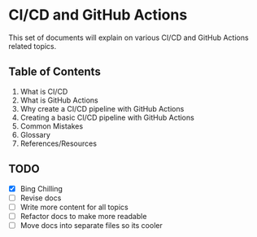 # CI/CD and GitHub Actions

This set of documents will explain on various CI/CD and GitHub Actions related topics.

## Table of Contents

1. What is CI/CD
2. What is GitHub Actions
3. Why create a CI/CD pipeline with GitHub Actions
4. Creating a basic CI/CD pipeline with GitHub Actions
5. Common Mistakes
6. Glossary
7. References/Resources

## TODO

- [x] Bing Chilling
- [ ] Revise docs
- [ ] Write more content for all topics
- [ ] Refactor docs to make more readable
- [ ] Move docs into separate files so its cooler